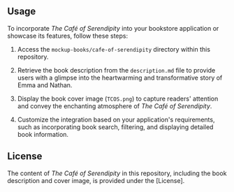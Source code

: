 ## Usage

To incorporate *The Café of Serendipity* into your bookstore application or showcase its features, follow these steps:

1. Access the `mockup-books/cafe-of-serendipity` directory within this repository.

2. Retrieve the book description from the `description.md` file to provide users with a glimpse into the heartwarming and transformative story of Emma and Nathan.

3. Display the book cover image (`TCOS.png`) to capture readers' attention and convey the enchanting atmosphere of *The Café of Serendipity*.

4. Customize the integration based on your application's requirements, such as incorporating book search, filtering, and displaying detailed book information.

## License

The content of *The Café of Serendipity* in this repository, including the book description and cover image, is provided under the [License].
